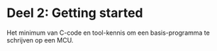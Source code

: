 # Deel 2: Getting started

Het minimum van C-code en tool-kennis om een basis-programma te schrijven op een MCU.